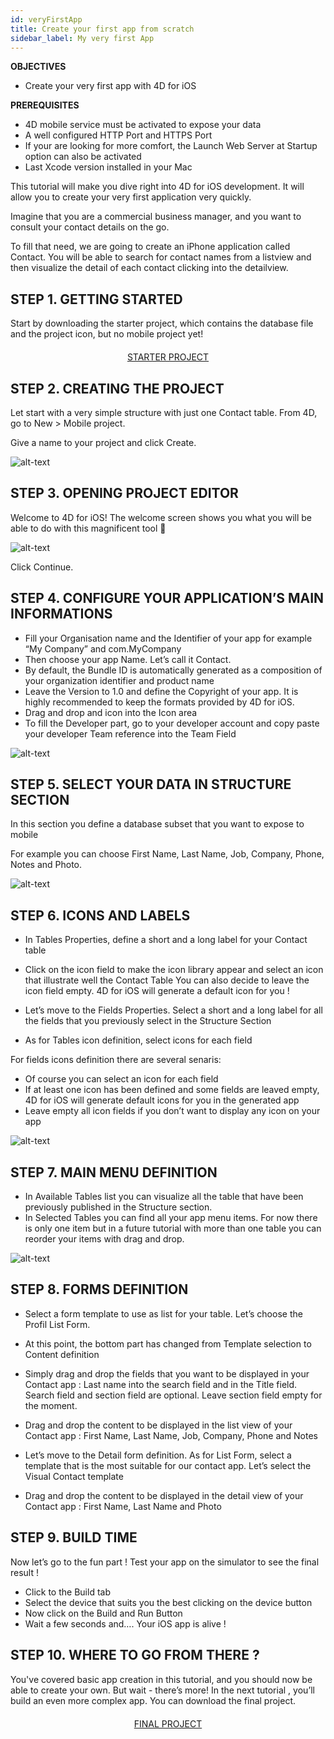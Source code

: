 ```yaml
---
id: veryFirstApp
title: Create your first app from scratch
sidebar_label: My very first App
---
```


<div class = "objectives">
<b>OBJECTIVES</b>

* Create your very first app with 4D for iOS
</div>

<div class = "prerequisites">
<b>PREREQUISITES</b>

* 4D mobile service must be activated to expose your data
* A well configured HTTP Port and HTTPS Port
* If your are looking for more comfort, the Launch Web Server at Startup option can also be activated
* Last Xcode version installed in your Mac
</div>


This tutorial will make you dive right into 4D for iOS development. It will allow you to create your very first application very quickly.

Imagine that you are a commercial business manager, and you want to consult your contact details on the go.

To fill that need, we are going to create an iPhone application called Contact. You will be able to search for contact names from a listview and then visualize the detail of each contact clicking into the detailview.

## STEP 1. GETTING STARTED
Start by downloading the starter project, which contains the database file and the project icon, but no mobile project yet!

<div style="text-align: center; margin-top: 20px">
<a class="button"
href="../contactDemoApp/ContactStarter.zip">STARTER PROJECT</a>
</div>


 

## STEP 2. CREATING THE PROJECT

Let start with a very simple structure with just one Contact table. From 4D, go to New > Mobile project.

Give a name to your project and click Create.

![alt-text](assets/CreateYourAppFromScratch/Project-creation-4D-for-iOS.png)


## STEP 3. OPENING PROJECT EDITOR

Welcome to 4D for iOS! The welcome screen shows you what you will be able to do with this magnificent tool 🙂

![alt-text](assets/CreateYourAppFromScratch/Welcome-Screen-4D-for-iOS.png)

Click Continue.


## STEP 4. CONFIGURE YOUR APPLICATION’S MAIN INFORMATIONS

* Fill your Organisation name and the Identifier of your app for example “My Company” and com.MyCompany
* Then choose your app Name. Let’s call it Contact.
* By default, the Bundle ID is automatically generated as a composition of your organization identifier and product name
* Leave the Version to 1.0 and define the Copyright of your app. It is highly recommended to keep the formats provided by 4D for iOS.
* Drag and drop and icon into the Icon area
* To fill the Developer part, go to your developer account and copy paste your developer Team reference into the Team Field

![alt-text](assets/CreateYourAppFromScratch/Contact-app-general-section-4D-for-iOS.png)


## STEP 5. SELECT YOUR DATA IN STRUCTURE SECTION

In this section you define a database subset that you want to expose to mobile

For example you can choose First Name, Last Name, Job, Company, Phone, Notes and Photo.

![alt-text](assets/CreateYourAppFromScratch/Contact-app-structure-section-4D-for-iOS.png)

## STEP 6. ICONS AND LABELS

* In Tables Properties, define a short and a long label for your Contact table
* Click on the icon field to make the icon library appear and select an icon that illustrate well the Contact Table
You can also decide to leave the icon field empty. 4D for iOS will generate a default icon for you !

* Let’s move to the Fields Properties. Select a short and a long label for all the fields that you previously select in the Structure Section
* As for Tables icon definition, select icons for each field
 

For fields icons definition there are several senaris:

* Of course you can select an icon for each field
* If at least one icon has been defined and some fields are leaved empty, 4D for iOS will generate default icons for you in the generated app
* Leave empty all icon fields if you don’t want to display any icon on your app

![alt-text](assets/CreateYourAppFromScratch/Contact-app-icons-labels-section-4D-for-iOS.png)

## STEP 7. MAIN MENU DEFINITION

* In Available Tables list you can visualize all the table that have been previously published in the Structure section.
* In Selected Tables you can find all your app menu items. For now there is only one item but in a future tutorial with more than one table you can reorder your items with drag and drop.

![alt-text](assets/CreateYourAppFromScratch/Contact-app-main-menu-section-4D-for-iOS.png)

## STEP 8. FORMS DEFINITION

* Select a form template to use as list for your table. Let’s choose the Profil List Form.
 

* At this point, the bottom part has changed from Template selection to Content definition
 

* Simply drag and drop the fields that you want to be displayed in your Contact app : Last name into the search field and in the Title field. Search field and section field are optional. Leave section field empty for the moment.
* Drag and drop the content to be displayed in the list view of your Contact app : First Name, Last Name, Job, Company, Phone and Notes

* Let’s move to the Detail form definition. As for List Form, select a template that is  the most suitable for our contact app. Let’s select the Visual Contact template
* Drag and drop the content to be displayed in the detail view of your Contact app : First Name, Last Name and Photo

## STEP 9. BUILD TIME

Now let’s go to the fun part ! Test your app on the simulator to see the final result !

* Click to the Build tab
* Select the device that suits you the best clicking on the device button
* Now click on the Build and Run Button
* Wait a few seconds and…. Your iOS app is alive !

## STEP 10. WHERE TO GO FROM THERE ?

You've covered basic app creation in this tutorial, and you should now be able to create your own. But wait - there’s more! In the next tutorial , you’ll build an even more complex app.
You can download the final project.


<div style="text-align: center; margin-top: 20px">
<a class="button"
href="../contactDemoApp/ContactFinal.zip">FINAL PROJECT</a>
</div>

